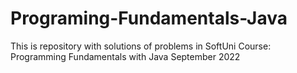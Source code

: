# Programing-Fundamentals-Java
This is repository with solutions of problems in SoftUni Course: Programming Fundamentals with Java September 2022
